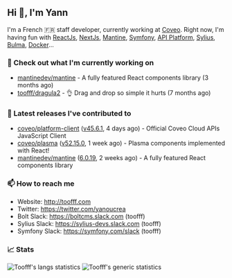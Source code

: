 ## Hi 👋, I'm Yann

I'm a French 🇫🇷 staff developer, currently working at [Coveo](https://www.coveo.com).
Right now, I'm having fun with [ReactJs](https://reactjs.org/), [NextJs](https://nextjs.org/), [Mantine](https://mantine.dev/), [Symfony](https://symfony.com/), [API Platform](https://api-platform.com/), [Sylius](https://sylius.com/), [Bulma](https://bulma.io/), [Docker](https://www.docker.com/)...

### 👷 Check out what I'm currently working on

- [mantinedev/mantine](https://github.com/mantinedev/mantine) - A fully featured React components library (3 months ago)
- [toofff/dragula2](https://github.com/toofff/dragula2) - :ok_hand: Drag and drop so simple it hurts (7 months ago)

### 🔭 Latest releases I've contributed to

- [coveo/platform-client](https://github.com/coveo/platform-client) ([v45.6.1](https://github.com/coveo/platform-client/releases/tag/v45.6.1), 4 days ago) - Official Coveo Cloud APIs JavaScript Client
- [coveo/plasma](https://github.com/coveo/plasma) ([v52.15.0](https://github.com/coveo/plasma/releases/tag/v52.15.0), 1 week ago) - Plasma components implemented with React!
- [mantinedev/mantine](https://github.com/mantinedev/mantine) ([6.0.19](https://github.com/mantinedev/mantine/releases/tag/6.0.19), 2 weeks ago) - A fully featured React components library

### 📫 How to reach me

- Website: http://toofff.com
- Twitter: https://twitter.com/yanoucrea
- Bolt Slack: https://boltcms.slack.com (toofff)
- Sylius Slack: https://sylius-devs.slack.com (toofff)
- Symfony Slack: https://symfony.com/slack (toofff)

### 📈 Stats

<img src="https://github-readme-stats.vercel.app/api/top-langs/?username=toofff&theme=transparent&hide_progress=true" alt="Toofff's langs statistics" />

<img src="https://github-readme-stats.vercel.app/api?username=toofff&show_icons=true&theme=transparent" alt="Toofff's generic statistics" />
